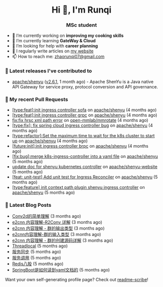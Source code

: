 <h1 align="center">Hi 👋, I'm Runqi</h1>
<h3 align="center">MSc student</h3>

- 🔭 I’m currently working on **improving my cooking skills**
- 🌱 I’m currently learning **GateWay & Cloud**
- 🤝 I’m looking for help with **career planning**
- 📝 I regularly write articles on [my website](https://www.runqizhao.cn/)
- 📫 How to reach me: zhaorunqi07@gmail.com


### 🔭 Latest releases I've contributed to

- [apache/shenyu](https://github.com/apache/shenyu) ([v2.6.1](https://github.com/apache/shenyu/releases/tag/v2.6.1), 1 month ago) - Apache ShenYu is a Java native API Gateway for service proxy, protocol conversion and API governance.

### 🔨 My recent Pull Requests

- [[type:feat]:init ingress controller sofa](https://github.com/apache/shenyu/pull/5253) on [apache/shenyu](https://github.com/apache/shenyu) (4 months ago)
- [[type:feat]:init ingress controller grpc](https://github.com/apache/shenyu/pull/5240) on [apache/shenyu](https://github.com/apache/shenyu) (4 months ago)
- [fix:fix hrsc xml path error](https://github.com/open-mmlab/mmrotate/pull/953) on [open-mmlab/mmrotate](https://github.com/open-mmlab/mmrotate) (4 months ago)
- [[type:fix]: fix spring cloud ingress controller bug](https://github.com/apache/shenyu/pull/5227) on [apache/shenyu](https://github.com/apache/shenyu) (4 months ago)
- [[type:refactor]:Set the maximum time to wait for the k8s cluster to start up](https://github.com/apache/shenyu/pull/5220) on [apache/shenyu](https://github.com/apache/shenyu) (4 months ago)
- [[future:init]:init ingress controller brpc](https://github.com/apache/shenyu/pull/5204) on [apache/shenyu](https://github.com/apache/shenyu) (4 months ago)
- [[fix:bug]:merge k8s-ingress-controller into a yaml file](https://github.com/apache/shenyu/pull/5179) on [apache/shenyu](https://github.com/apache/shenyu) (5 months ago)
- [update doc for shenyu kubernetes controller](https://github.com/apache/shenyu-website/pull/979) on [apache/shenyu-website](https://github.com/apache/shenyu-website) (5 months ago)
- [[feat: unit-test] Add unit test for Ingress Reconciler](https://github.com/apache/shenyu/pull/5169) on [apache/shenyu](https://github.com/apache/shenyu) (5 months ago)
- [[type:feature] init context path plugin shenyu ingress controller](https://github.com/apache/shenyu/pull/5167) on [apache/shenyu](https://github.com/apache/shenyu) (5 months ago)


### 📕 Latest Blog Posts

- [Conv2d的简单理解](https://runqizhao.cn/p/conv2d%E7%9A%84%E7%AE%80%E5%8D%95%E7%90%86%E8%A7%A3/) (3 months ago)
- [e2cnn 内容理解-R2Conv 详解](https://runqizhao.cn/p/e2cnn-%E5%86%85%E5%AE%B9%E7%90%86%E8%A7%A3-r2conv-%E8%AF%A6%E8%A7%A3/) (3 months ago)
- [e2cnn 内容理解 - 群的输出类型](https://runqizhao.cn/p/e2cnn-%E5%86%85%E5%AE%B9%E7%90%86%E8%A7%A3-%E7%BE%A4%E7%9A%84%E8%BE%93%E5%87%BA%E7%B1%BB%E5%9E%8B/) (3 months ago)
- [e2cnn内容理解-群的输入类型](https://runqizhao.cn/p/e2cnn%E5%86%85%E5%AE%B9%E7%90%86%E8%A7%A3-%E7%BE%A4%E7%9A%84%E8%BE%93%E5%85%A5%E7%B1%BB%E5%9E%8B/) (3 months ago)
- [e2cnn 内容理解 - 群的创建源码详解](https://runqizhao.cn/p/e2cnn-%E5%86%85%E5%AE%B9%E7%90%86%E8%A7%A3-%E7%BE%A4%E7%9A%84%E5%88%9B%E5%BB%BA%E6%BA%90%E7%A0%81%E8%AF%A6%E8%A7%A3/) (3 months ago)
- [Threadlocal](https://runqizhao.cn/p/threadlocal/) (5 months ago)
- [服务同步](https://runqizhao.cn/p/%E6%9C%8D%E5%8A%A1%E5%90%8C%E6%AD%A5/) (5 months ago)
- [服务调用](https://runqizhao.cn/p/%E6%9C%8D%E5%8A%A1%E8%B0%83%E7%94%A8/) (5 months ago)
- [Redis八股](https://runqizhao.cn/p/redis%E5%85%AB%E8%82%A1/) (5 months ago)
- [SpringBoot是如何读到yaml文档的](https://runqizhao.cn/p/springboot%E6%98%AF%E5%A6%82%E4%BD%95%E8%AF%BB%E5%88%B0yaml%E6%96%87%E6%A1%A3%E7%9A%84/) (5 months ago)

Want your own self-generating profile page? Check out [readme-scribe](https://github.com/muesli/readme-scribe)!